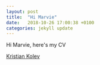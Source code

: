```yaml
---
layout: post
title:  "Hi Marvie"
date:   2018-10-26 17:00:38 +0100
categories: jekyll update
---
```

Hi Marvie, here's my CV


[Kristian Kolev](https://github.com/KristianKolev/kristiankolev-cv)

